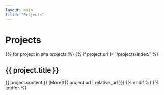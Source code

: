 ```yaml
---
layout: main
title: "Projects"
---
```


# Projects

{% for project in site.projects %}
{% if project.url != '/projects/index/' %}
  ## {{ project.title }}
  {{ project.content }}
  [More]({{ project.url | relative_url }})
{% endif %}
{% endfor %}
